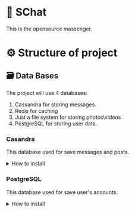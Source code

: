 # 💬 SChat

This is the opensource massenger.

# ⚙️ Structure of project

## 🗃️ Data Bases

The project will use 4 databases:

1. Cassandra for storing messages.
2. Redis for caching
3. Just a file system for storing photos\videos
4. PostgreSQL for storing user data.

### Casandra

This database used for save messages and posts.

<details>
    <summary>How to install</summary>

```bash
CREATE TABLE posts(id int PRIMARY KEY, message text, pinned text, date date, time time, user_id int, hashtags_visible list<text>, hashtags_invisible list<text>, likes int);
CREATE TABLE answeres(id int PRIMARY KEY, message text, date date, time time, post_id int, answare_id int, gif_link text);
CREATE TABLE personal(id int PRIMARY KEY, message text, date date, time time, user_id int, chat_id int, links list<text>, answare_id int, forwarded_id int, gif_link text);
CREATE TABLE chats(id int PRIMARY KEY, name text, description text, date date, time time, users list<int>, secret text, messages list<int>, avatar text, is_secret bool);```
```

 **Posts:**

| Id      | Message | Pinned      | Date | Time | User ID | Hashtags (Visible) | Hashtags (Invisible) | Likes   |
| ------- | ------- | ----------- | ---- | ---- | ------- | ------------------ | -------------------- | ------- |
| Integer | Text    | Text (link) | Date | Time | Integer | [Text]             | [Text]               | Integer |

**Answeres:**

| Id      | Message | Date | Time | Post ID | Answare ID | GIF Link |
| ------- | ------- | ---- | ---- | ------- | ---------- | -------- |
| Integer | Text    | Date | Time | Integer | Integer    | Text     |

**Chats:**

| Id      | Name | Description | Date | Time | Users     | Secret | Messages  | Avatar        | Is Secret |
| ------- | ---- | ----------- | ---- | ---- | --------- | ------ | --------- | ------------- | --------- |
| Integer | Text | Text        | Date | Time | [Integer] | Text   | [Integer] | [Text (path)] | bool      |

**Personal:**

| Id      | Massege | Date | Time | User ID | Chat ID | Links         | Answare ID | Forwarded ID | GIF Link |
| ------- | ------- | ---- | ---- | ------- | ------- | ------------- | ---------- | ------------ | -------- |
| Integer | Text    | Date | Time | Integer | Integer | [Text (path)] | Integer    | Integer      | Text     |

</details>

### PostgreSQL

This database used for save user's accounts.

<details>
    <summary>How to install</summary>

```bash
CREATE TABLE users (
    id SERIAL PRIMARY KEY,
    password TEXT NOT NULL,
    email TEXT UNIQUE NOT NULL,
    username TEXT UNIQUE NOT NULL,
    question_type TEXT,
    question_answer TEXT,
    secret TEXT,
    date DATE,
    time TIME,
    groups INTEGER[],
    contacts INTEGER[],
    favorites TEXT[],
    avatar TEXT,
    name TEXT,
    subscriptions INTEGER[],
    likes INTEGER[],
    type TEXT,
    two_factor TEXT
);

```

**Users:**

| ID      | Password | Email | Username | Question (type) | Question (answer) | Secret | Date     | Time | Groups    | Contacts  | Favorits | Avatar | Name | Subscriptions | Likes     | Type | Two Factor |
| ------- | -------- | ----- | -------- | --------------- | ----------------- | ------ | -------- | ---- | --------- | --------- | -------- | ------ | ---- | ------------- | --------- | ---- | ---------- |
| Integer | Text     | Text  | Text     | Text            | Text              | Text   | Datetime | Time | [Integer] | [Integer] | [Text]   | Text   | Text | [Integer]     | [Integer] | Text | Text       |

</details>